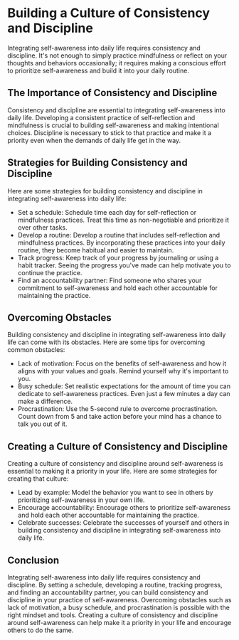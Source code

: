 Building a Culture of Consistency and Discipline
=======================================================================================================

Integrating self-awareness into daily life requires consistency and discipline. It's not enough to simply practice mindfulness or reflect on your thoughts and behaviors occasionally; it requires making a conscious effort to prioritize self-awareness and build it into your daily routine.

The Importance of Consistency and Discipline
--------------------------------------------

Consistency and discipline are essential to integrating self-awareness into daily life. Developing a consistent practice of self-reflection and mindfulness is crucial to building self-awareness and making intentional choices. Discipline is necessary to stick to that practice and make it a priority even when the demands of daily life get in the way.

Strategies for Building Consistency and Discipline
--------------------------------------------------

Here are some strategies for building consistency and discipline in integrating self-awareness into daily life:

* Set a schedule: Schedule time each day for self-reflection or mindfulness practices. Treat this time as non-negotiable and prioritize it over other tasks.
* Develop a routine: Develop a routine that includes self-reflection and mindfulness practices. By incorporating these practices into your daily routine, they become habitual and easier to maintain.
* Track progress: Keep track of your progress by journaling or using a habit tracker. Seeing the progress you've made can help motivate you to continue the practice.
* Find an accountability partner: Find someone who shares your commitment to self-awareness and hold each other accountable for maintaining the practice.

Overcoming Obstacles
--------------------

Building consistency and discipline in integrating self-awareness into daily life can come with its obstacles. Here are some tips for overcoming common obstacles:

* Lack of motivation: Focus on the benefits of self-awareness and how it aligns with your values and goals. Remind yourself why it's important to you.
* Busy schedule: Set realistic expectations for the amount of time you can dedicate to self-awareness practices. Even just a few minutes a day can make a difference.
* Procrastination: Use the 5-second rule to overcome procrastination. Count down from 5 and take action before your mind has a chance to talk you out of it.

Creating a Culture of Consistency and Discipline
------------------------------------------------

Creating a culture of consistency and discipline around self-awareness is essential to making it a priority in your life. Here are some strategies for creating that culture:

* Lead by example: Model the behavior you want to see in others by prioritizing self-awareness in your own life.
* Encourage accountability: Encourage others to prioritize self-awareness and hold each other accountable for maintaining the practice.
* Celebrate successes: Celebrate the successes of yourself and others in building consistency and discipline in integrating self-awareness into daily life.

Conclusion
----------

Integrating self-awareness into daily life requires consistency and discipline. By setting a schedule, developing a routine, tracking progress, and finding an accountability partner, you can build consistency and discipline in your practice of self-awareness. Overcoming obstacles such as lack of motivation, a busy schedule, and procrastination is possible with the right mindset and tools. Creating a culture of consistency and discipline around self-awareness can help make it a priority in your life and encourage others to do the same.



